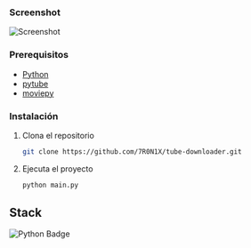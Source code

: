 ### Screenshot

![Screenshot](https://github.com/7R0N1X/tube-downloader/assets/92642223/d7475172-4cf1-4096-8170-d0c684121650)

### Prerequisitos

- [Python](https://www.python.org)
- [pytube](https://pypi.org/project/pytube/)
- [moviepy](https://pypi.org/project/moviepy)

### Instalación

1. Clona el repositorio

   ```sh
   git clone https://github.com/7R0N1X/tube-downloader.git
   ```

3. Ejecuta el proyecto

   ```sh
   python main.py
   ```

## Stack

![Python Badge](https://img.shields.io/badge/-Python-3776AB?style=flat&logo=python&logoColor=white)
